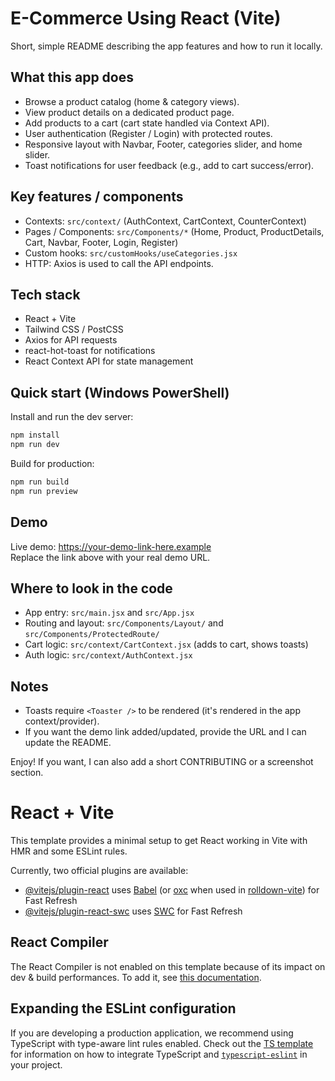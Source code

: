 # E-Commerce Using React (Vite)

Short, simple README describing the app features and how to run it locally.

## What this app does

- Browse a product catalog (home & category views).
- View product details on a dedicated product page.
- Add products to a cart (cart state handled via Context API).
- User authentication (Register / Login) with protected routes.
- Responsive layout with Navbar, Footer, categories slider, and home slider.
- Toast notifications for user feedback (e.g., add to cart success/error).

## Key features / components

- Contexts: `src/context/` (AuthContext, CartContext, CounterContext)
- Pages / Components: `src/Components/*` (Home, Product, ProductDetails, Cart, Navbar, Footer, Login, Register)
- Custom hooks: `src/customHooks/useCategories.jsx`
- HTTP: Axios is used to call the API endpoints.

## Tech stack

- React + Vite
- Tailwind CSS / PostCSS
- Axios for API requests
- react-hot-toast for notifications
- React Context API for state management

## Quick start (Windows PowerShell)

Install and run the dev server:

```powershell
npm install
npm run dev
```

Build for production:

```powershell
npm run build
npm run preview
```

## Demo

Live demo: https://your-demo-link-here.example  
Replace the link above with your real demo URL.

## Where to look in the code

- App entry: `src/main.jsx` and `src/App.jsx`
- Routing and layout: `src/Components/Layout/` and `src/Components/ProtectedRoute/`
- Cart logic: `src/context/CartContext.jsx` (adds to cart, shows toasts)
- Auth logic: `src/context/AuthContext.jsx`

## Notes

- Toasts require `<Toaster />` to be rendered (it's rendered in the app context/provider).
- If you want the demo link added/updated, provide the URL and I can update the README.

Enjoy! If you want, I can also add a short CONTRIBUTING or a screenshot section.

# React + Vite

This template provides a minimal setup to get React working in Vite with HMR and some ESLint rules.

Currently, two official plugins are available:

- [@vitejs/plugin-react](https://github.com/vitejs/vite-plugin-react/blob/main/packages/plugin-react) uses [Babel](https://babeljs.io/) (or [oxc](https://oxc.rs) when used in [rolldown-vite](https://vite.dev/guide/rolldown)) for Fast Refresh
- [@vitejs/plugin-react-swc](https://github.com/vitejs/vite-plugin-react/blob/main/packages/plugin-react-swc) uses [SWC](https://swc.rs/) for Fast Refresh

## React Compiler

The React Compiler is not enabled on this template because of its impact on dev & build performances. To add it, see [this documentation](https://react.dev/learn/react-compiler/installation).

## Expanding the ESLint configuration

If you are developing a production application, we recommend using TypeScript with type-aware lint rules enabled. Check out the [TS template](https://github.com/vitejs/vite/tree/main/packages/create-vite/template-react-ts) for information on how to integrate TypeScript and [`typescript-eslint`](https://typescript-eslint.io) in your project.
